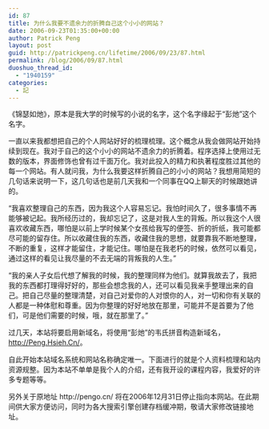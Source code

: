 ```yaml
---
id: 87
title: 为什么我要不遗余力的折腾自己这个小小的网站？
date: 2006-09-23T01:35:00+00:00
author: Patrick Peng
layout: post
guid: http://patrickpeng.cn/lifetime/2006/09/23/87.html
permalink: /blog/2006/09/87.html
duoshuo_thread_id:
  - "1940159"
categories:
  - 記
---
```

<p>《锦瑟如灺》，原本是我大学的时候写的小说的名字，这个名字缘起于“彭灺”这个名字。</p>  <p>一直以来我都想把自己的个人网站好好的梳理梳理。这个概念从我会做网站开始持续到现在。我对于自己的这个小小的网站不遗余力的折腾着。程序选择上使用过无数的版本，界面修饰也曾有过千面万化。我对此投入的精力和执著程度胜过其他的每一个网站。有人就问我，为什么我要这样折腾自己的小小的网站？我想用简短的几句话来说明一下，这几句话也是前几天我和一个同事在QQ上聊天的时候跟她讲的。</p>  <p>“我喜欢整理自己的东西，因为我这个人容易忘记。我怕时间久了，很多事情不再能够被记起。我所经历过的，我却忘记了，这是对我人生的背叛。所以我这个人很喜欢收藏东西，哪怕是以前上学时候某个女孩给我写的便签、折的折纸，我可能都尽可能的留存住。所以收藏住我的东西，收藏住我的思想，就要靠我不断地整理，不断的重复，这样才能留住，才能记住。哪怕是在我老朽的时候，依然可以看见，通过这样的看见让我尽量的不去无端的背叛我的人生。”</p>  <p>“我的亲人子女后代想了解我的时候，我的整理同样为他们。就算我故去了，我把我的东西都打理得好好的，那些会想念我的人，还可以看见我亲手整理出来的自己。把自己尽量的整理清楚，对自己对爱你的人对恨你的人，对一切和你有关联的人都是一种体慰和尊重。因为你整理的好好地放在那里，可能并不是首要为了他们，可是他们需要的时候，哦，就在那里了。” </p>  <p>过几天，本站将要启用新域名，将使用“彭灺”的韦氏拼音构造新域名，<a title="本站新域名" href="http://Peng.Hsieh.Cn">http://Peng.Hsieh.Cn/</a>。</p>  <p>自此开始本站域名系统和网站名称确定唯一。下面进行的就是个人资料梳理和站内资源规整。因为本站不单单是我个人的介绍，还有我开设的课程内容，我爱好的许多专题等等。</p>  <p>另外关于原地址 http://pengo.cn/ 将在2006年12月31日停止指向本网站。在此期间供大家方便访问，同时为各大搜索引擎创建存档缓冲期，敬请大家修改链接地址。</p>